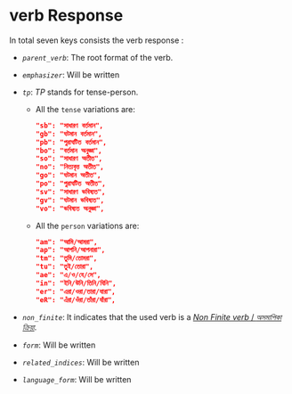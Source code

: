# verb Response

In total seven keys consists the verb response :

-   _`parent_verb`_: The root format of the verb.

-   _`emphasizer`_: Will be written

-   _`tp`_: _TP_ stands for tense-person.
    -   All the `tense` variations are:
        ```json
        "sb": "সাধারণ বর্তমান",
        "gb": "ঘটমান বর্তমান",
        "pb": "পুরাঘটিত বর্তমান",
        "bo": "বর্তমান অনুজ্ঞা",
        "so": "সাধারণ অতীত",
        "no": "নিত্যবৃত্ত অতীত",
        "go": "ঘটমান অতীত",
        "po": "পুরাঘটিত অতীত",
        "sv": "সাধারণ ভবিষ্যত",
        "gv": "ঘটমান ভবিষ্যত",
        "vo": "ভবিষ্যত অনুজ্ঞা",
        ```
    -   All the `person` variations are:
        ```json
        "am": "আমি/আমরা",
        "ap": "আপনি/আপনারা",
        "tm": "তুমি/তোমরা",
        "tu": "তুই/তোরা",
        "ae": "এ/ও/যে/সে",
        "in": "ইনি/উনি/তিনি/যিনি",
        "er": "এরা/ওরা/তারা/যারা",
        "eR": "এঁরা/ওঁরা/তাঁরা/যাঁরা",
        ```
-   _`non_finite`_: It indicates that the used verb is a [_Non Finite verb_ / _অসমাপিকা ক্রিয়া_](https://bn.wikipedia.org/wiki/%E0%A6%95%E0%A7%8D%E0%A6%B0%E0%A6%BF%E0%A6%AF%E0%A6%BC%E0%A6%BE%E0%A6%AA%E0%A6%A6#%E0%A6%85%E0%A6%B8%E0%A6%AE%E0%A6%BE%E0%A6%AA%E0%A6%BF%E0%A6%95%E0%A6%BE_%E0%A6%95%E0%A7%8D%E0%A6%B0%E0%A6%BF%E0%A6%AF%E0%A6%BC%E0%A6%BE).

-   _`form`_: Will be written
-   _`related_indices`_: Will be written
-   _`language_form`_: Will be written
